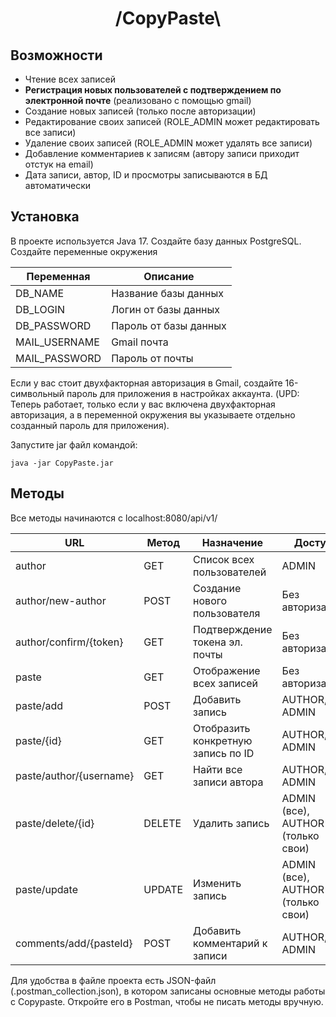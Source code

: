 <h1 align="center"> /CopyPaste\ </h1>

## Возможности
- Чтение всех записей
- **Регистрация новых пользователей с подтверждением по электронной почте** (реализовано с помощью gmail)
- Создание новых записей (только после авторизации)
- Редактирование своих записей (ROLE_ADMIN может редактировать все записи)
- Удаление своих записей (ROLE_ADMIN может удалять все записи)
- Добавление комментариев к записям (автору записи приходит отстук на email)
- Дата записи, автор, ID и просмотры записываются в БД автоматически
  
## Установка
В проекте используется Java 17. Создайте базу данных PostgreSQL. 
Создайте переменные окружения 

| Переменная | Описание |
| --- | --- |
| DB_NAME | Название базы данных |
| DB_LOGIN | Логин от базы данных |
| DB_PASSWORD | Пароль от базы данных |
| MAIL_USERNAME | Gmail почта |
| MAIL_PASSWORD | Пароль от почты |

Если у вас стоит двухфакторная авторизация в Gmail, создайте 16-символьный пароль для приложения в настройках аккаунта.
(UPD: Теперь работает, только если у вас включена двухфакторная авторизация, а в переменной окружения вы указываете
отдельно созданный пароль для приложения).

Запустите jar файл командой:
```
java -jar CopyPaste.jar
```

## Методы
Все методы начинаются с localhost:8080/api/v1/

| URL                     | Метод | Назначение | Доступ |
|-------------------------| --- | --- | --- |
| author                  | GET | Список всех пользователей | ADMIN |
| author/new-author       | POST | Создание нового пользователя | Без авторизации |
| author/confirm/{token}  | GET | Подтверждение токена эл. почты | Без авторизации |
| paste                   | GET | Отображение всех записей | Без авторизации |
| paste/add               | POST | Добавить запись | AUTHOR, ADMIN |
| paste/{id}              | GET | Отобразить конкретную запись по ID | AUTHOR, ADMIN |
| paste/author/{username} | GET | Найти все записи автора | AUTHOR, ADMIN |
| paste/delete/{id}       | DELETE | Удалить запись | ADMIN (все), AUTHOR (только свои) |
| paste/update            | UPDATE | Изменить запись | ADMIN (все), AUTHOR (только свои) |
| comments/add/{pasteId}  | POST | Добавить комментарий к записи | AUTHOR, ADMIN |

Для удобства в файле проекта есть JSON-файл (.postman_collection.json), в котором записаны основные методы работы с Copypaste. 
Откройте его в Postman, чтобы не писать методы вручную.
